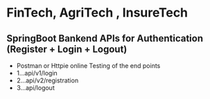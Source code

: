 # FinTech, AgriTech , InsureTech 
## SpringBoot Bankend APIs for Authentication (Register + Login + Logout)

 - Postman or Httpie online Testing of the end points 
 - 1...api/v1/login
 - 2...api/v2/registration
 - 3...api/logout
